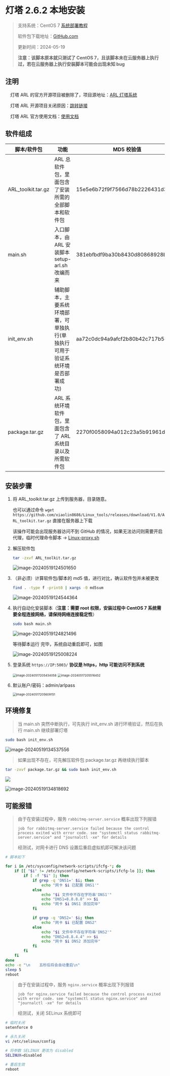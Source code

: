 # 灯塔 2.6.2 本地安装

>支持系统：CentOS 7		[系统部署教程](https://blog.csdn.net/zatongtong/article/details/135666908)
>
>软件包下载地址：[GitHub.com](https://github.com/xiaolin8686/Linux_tools/releases/download/V1.0/ARL_toolkit.tar.gz)
>
>更新时间：2024-05-19
>
>**注意：该脚本原本就只测试了 CentOS 7，且该脚本未在云服务器上执行过，若在云服务器上执行安装脚本可能会出现未知 bug**

## 注明

&nbsp;&nbsp;&nbsp;&nbsp;灯塔 ARL 的官方开源项目被删除了，项目源地址：[ARL 灯塔系统](https://github.com/TophantTechnology/ARL)

&nbsp;&nbsp;&nbsp;&nbsp;灯塔 ARL 开源项目关闭原因：[跳转链接](https://mp.weixin.qq.com/s/hM3t3lYQVqDOlrLKz3_TSQ)

&nbsp;&nbsp;&nbsp;&nbsp;灯塔 ARL 官方使用文档：[使用文档](https://tophanttechnology.github.io/ARL-doc/)

## 软件组成

| 脚本/软件包        | 功能                                                         | MD5 校验值                       |
| ------------------ | ------------------------------------------------------------ | -------------------------------- |
| ARL_toolkit.tar.gz | ARL 总软件包，里面包含了安装所需的全部脚本和软件包           | 15e5e6b72f9f7566d78b2226431d3109 |
| main.sh            | 入口脚本，由 ARL 安装脚本 setup-arl.sh 改编而来              | 381ebfbdf9ba30b8430d80868928bb90 |
| init_env.sh        | 辅助脚本，主要系统环境部署，可单独执行(单独执行可用于验证系统环境是否部署成功) | aa72c0dc94a9afcf2b80b42c717b5488 |
| package.tar.gz     | ARL 系统环境软件包，里面包含了 ARL 系统目录以及所需软件包    | 2270f0058094a012c23a5b91961d3855 |

## 安装步骤

1. 将 ARL_toolkit.tar.gz 上传到服务器，目录随意。

   也可以通过命令 `wget https://github.com/xiaolin8686/Linux_tools/releases/download/V1.0/ARL_toolkit.tar.gz` 直接在服务器上下载

   该操作可能会出现服务器访问不到 GitHub 的情况，如果无法访问则需要开启代理，临时代理命令脚本 -> [Linux-proxy.sh](https://github.com/xiaolin8686/Linux_tools/blob/main/Proxy/Linux-proxy.sh)

2. 解压软件包

   ~~~bash
   tar -zxvf ARL_toolkit.tar.gz
   ~~~

   ![image-20240519124501650](https://github.com/xiaolin8686/Linux_tools/blob/main/Asset_Reconnaissance_Lighthouse/pic/image-20240519124501650.png?raw=true)

3. （非必须）计算软件包/脚本的 md5 值，进行对比，确认软件包并未被更改

   ~~~bash
   find . -type f -print0 | xargs -0 md5sum
   ~~~

   ![image-20240519124544364](https://github.com/xiaolin8686/Linux_tools/blob/main/Asset_Reconnaissance_Lighthouse/pic/image-20240519124544364.png?raw=true)

4. 执行自动化安装脚本（**注意：需要 root 权限，安装过程中 CentOS 7 系统需要全程连接网络，请保持网络连接稳定性**）

   ~~~bash
   sudo bash main.sh
   ~~~

   ![image-20240519124821496](https://github.com/xiaolin8686/Linux_tools/blob/main/Asset_Reconnaissance_Lighthouse/pic/image-20240519124821496.png?raw=true)

   等待脚本运行 完毕，系统自动重启即可，如图

   ![image-20240519125008224](https://github.com/xiaolin8686/Linux_tools/blob/main/Asset_Reconnaissance_Lighthouse/pic/image-20240519125008224.png?raw=true)

5. 登录系统 `https://IP:5003/` **协议是 https，http 可能访问不到系统**

   <img src="https://github.com/xiaolin8686/Linux_tools/blob/main/Asset_Reconnaissance_Lighthouse/pic/image-20240517205434058.png?raw=true" alt="image-20240517205434058" style="zoom: 67%;" />

   <img src="https://github.com/xiaolin8686/Linux_tools/blob/main/Asset_Reconnaissance_Lighthouse/pic/image-20240517205516452.png?raw=true" alt="image-20240517205516452" style="zoom: 67%;" />

   

6. 默认账户/密码：admin/arlpass

   <img src="https://github.com/xiaolin8686/Linux_tools/blob/main/Asset_Reconnaissance_Lighthouse/pic/image-20240517205609151.png?raw=true" alt="image-20240517205609151" style="zoom:67%;" />

## 环境修复

> 当 main.sh 突然中断执行，可先执行 init_env.sh 进行环境验证，然后在执行 main.sh 继续部署灯塔

~~~bash
sudo bash init_env.sh
~~~

![image-20240519134537556](https://github.com/xiaolin8686/Linux_tools/blob/main/Asset_Reconnaissance_Lighthouse/pic/image-20240519134537556.png?raw=true)

> 如果出现不存在，可先解压软件包 package.tar.gz 再继续执行脚本

~~~bash
tar -zxvf package.tar.gz && sudo bash init_env.sh
~~~

![](https://github.com/xiaolin8686/Linux_tools/blob/main/Asset_Reconnaissance_Lighthouse/pic/image-20240519134748497.png?raw=true)

![image-20240519134818692](https://github.com/xiaolin8686/Linux_tools/blob/main/Asset_Reconnaissance_Lighthouse/pic/image-20240519134818692.png?raw=true)

## 可能报错

> 由于在安装过程中，服务 `rabbitmq-server.service` 概率出现下列报错
>
> `job for rabbitmq-server.service failed because the control process exited with error code. see "systemctl status rabbitmq-server.service" and "journalctl -xe" for details`
>
> 经测试，对网卡进行 DNS 设置后重启虚拟机即可解决该问题

~~~bash
# 脚本如下

for i in /etc/sysconfig/network-scripts/ifcfg-*; do  
    if [[ "$i" != /etc/sysconfig/network-scripts/ifcfg-lo ]]; then  
        if [ -f "$i" ]; then  
			if grep -q 'DNS1=' $i; then
				echo "网卡 $i 已配置 DNS1'" 
			else  
				echo "$i 文件中不存在字符串'DNS1'" 
				echo "DNS1=8.8.8.8" >> $i
				echo "网卡 $i DNS1 添加完毕"
			fi

			if grep -q 'DNS2=' $i; then
				echo "网卡 $i 已配置 DNS2" 
			else  
				echo "$i 文件中不存在字符串'DNS2'" 
				echo "DNS2=8.8.4.4" >> $i
				echo "网卡 $i DNS2 添加完毕"
			fi
        fi  
    fi  
done
echo -e "\n    五秒后将会自动重启\n"
sleep 5
reboot
~~~

>由于在安装过程中，服务 `nginx.service` 概率出现下列报错
>
>`job for nginx.service failed because the control process exited with error code. see "systemctl status nginx.service" and "journalctl -xe" for details`
>
>经测试，关闭 SELinux 系统即可

~~~bash
# 临时关闭
setenforce 0

# 永久关闭
vi /etc/selinux/config

# 将参数 SELINUX 更改为 disabled
SELINUX=disabled

# 重启生效
reboot
~~~
